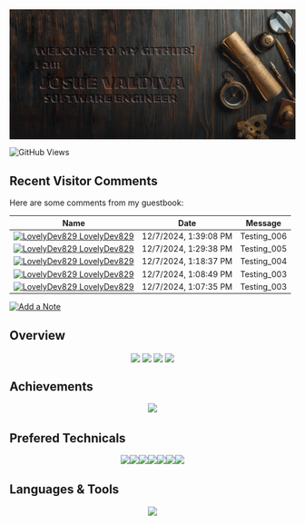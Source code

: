 <img align="center" src="./welcome.png" />

![GitHub Views](https://komarev.com/ghpvc/?username=LovelyDev829)

## Recent Visitor Comments
Here are some comments from my guestbook:

<!-- Guestbook -->
| Name | Date | Message |
|---|---|---|
| <a href="https://github.com/LovelyDev829"><img width="24" src="https://avatars.githubusercontent.com/u/99057103?s=24&u=c2d157c8c47b5e36f83e1069ff38a4f54a6adc04&v=4" alt="LovelyDev829" /> LovelyDev829</a> |12/7/2024, 1:39:08 PM|Testing_006|
| <a href="https://github.com/LovelyDev829"><img width="24" src="https://avatars.githubusercontent.com/u/99057103?s=24&u=c2d157c8c47b5e36f83e1069ff38a4f54a6adc04&v=4" alt="LovelyDev829" /> LovelyDev829</a> |12/7/2024, 1:29:38 PM|Testing_005|
| <a href="https://github.com/LovelyDev829"><img width="24" src="https://avatars.githubusercontent.com/u/99057103?s=24&u=c2d157c8c47b5e36f83e1069ff38a4f54a6adc04&v=4" alt="LovelyDev829" /> LovelyDev829</a> |12/7/2024, 1:18:37 PM|Testing_004|
| <a href="https://github.com/LovelyDev829"><img width="24" src="https://avatars.githubusercontent.com/u/99057103?s=24&u=c2d157c8c47b5e36f83e1069ff38a4f54a6adc04&v=4" alt="LovelyDev829" /> LovelyDev829</a> |12/7/2024, 1:08:49 PM|Testing_003|
| <a href="https://github.com/LovelyDev829"><img width="24" src="https://avatars.githubusercontent.com/u/99057103?s=24&u=c2d157c8c47b5e36f83e1069ff38a4f54a6adc04&v=4" alt="LovelyDev829" /> LovelyDev829</a> |12/7/2024, 1:07:35 PM|Testing_003|
<!-- /Guestbook -->

[![Add a Note](https://img.shields.io/badge/Add%20a%20Note-Click%20Here-brightgreen)](https://github.com/LovelyDev829/LovelyDev829/issues/1)

## Overview
<div align="center">
  <img align="center" src="http://github-profile-summary-cards.vercel.app/api/cards/repos-per-language?username=elitesuper&theme=github" />
  <img align="center" src="http://github-profile-summary-cards.vercel.app/api/cards/most-commit-language?username=elitesuper&theme=github" />
  <img align="center" src="http://github-profile-summary-cards.vercel.app/api/cards/productive-time?username=elitesuper&theme=github&utcOffset=8" />
  <img align="center" src="http://github-profile-summary-cards.vercel.app/api/cards/stats?username=elitesuper&theme=github" />  
</div>

## Achievements
<p align="center">
  <img alig src="https://github-profile-trophy.vercel.app/?username=elitesuper&column=7" />
</p>

## Prefered Technicals
<p align="center">
  <img src="https://media3.giphy.com/media/ln7z2eWriiQAllfVcn/200w.webp" width="100"><img src="https://i.giphy.com/media/LMt9638dO8dftAjtco/200.webp" width="100"><img src="https://i.giphy.com/media/eNAsjO55tPbgaor7ma/200w.webp" width="100"><img src="https://i.giphy.com/media/VgGthkhUvGgOit7Y9i/200.webp" width="100"><img src="https://media3.giphy.com/media/kdFc8fubgS31b8DsVu/giphy.webp" width="100"><img src="https://i.giphy.com/media/KzJkzjggfGN5Py6nkT/200.webp" width="100"><img src="https://i.giphy.com/media/IdyAQJVN2kVPNUrojM/200.webp" width="100">
</p>

## Languages & Tools
<p align="center">
  <a href="https://skillicons.dev">
    <img src="https://skillicons.dev/icons?i=html,js,ts,css,sass,php,py,react,redux,nextjs,nuxtjs,angular,vue,nodejs,webpack,django,flask,laravel,wordpress,bootstrap,tailwind,jquery,mongodb,mysql,postgres,sqlite,md,nginx,powershell,prisma,vscode,atom,androidstudio,git,github,linux,svg,unity,vercel,heroku,aws,rust,solidity" />
  </a>
</p>
<br><br>
